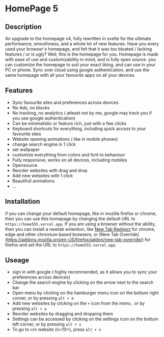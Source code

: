 # HomePage 5

## Description
An upgrade to the homepage v4, fully rewritten in svelte for the ultimate performance, smoothness, and a whole lot of new features. 
Have you every used your browser's homepage, and felt that it was too bloated / lacking features / or is ugly? Well, this is the homepage for you.
Homepage is made with ease of use and customizability in mind, and is fully open source. you can customize the homepage to suit your exact liking, and can use in your PC or phone. Sync over cloud using google authentication, and use the same homepage with all your favourite apps on all your devices.

## Features

- Sync favourite sites and preferences across devices
- No  Ads, no blocks
- No tracking, no analytics ( atleast not by me, google may track you if you use google authentication)
- Can be minimalistic or feature rich, just with a few clicks
- Keyboard shortcuts for everything, including quick access to your favourite sites
- Website opening animations ( like in mobile phones)
- change search engine in 1 click
- set wallpaper 
- customize everything from colors and font to behaviour 
- Fully responsive, works on all devices, including mobiles
- Opensource
- Reorder websites with drag and drop
- Add new websites with 1 click
- Beautifull animations 
- ...

## Installation
   if you can change your default homepage, like in mozilla firefox or chrome, then you can use this homepage by changing the default URL to `https://home555.vercel.app`.
   If you are using a browser without the ability, then you can install a newtab extention, like [New Tab Redirect](https://chrome.google.com/webstore/detail/new-tab-redirect/icpgjfneehieebagbmdbhnlpiopdcmna) for chrome, edge and other chromium based browsers, or [New Tab Override] (https://addons.mozilla.org/en-US/firefox/addon/new-tab-override/) for firefox and set the URL to `https://home555.vercel.app`.   


## Useage
  - sign in with google ( highly recommended, as it allows you to sync your preferences across devices)
  - Change the search engine by clicking on the arrow next to the search bar
  - Open menu by clicking on the hamburger menu icon on the bottum right corner, or by pressing `alt + m`
  - Add new websites by clicking on the `+` icon from the menu , or by pressing `alt + a`
  - Reorder websites by dragging and dropping them
  - Settings can be accessed by clicking on the settings icon on the bottum left corner, or by pressing `alt + s`
  - To go to `nth` website (n<10>), press `alt + n` 